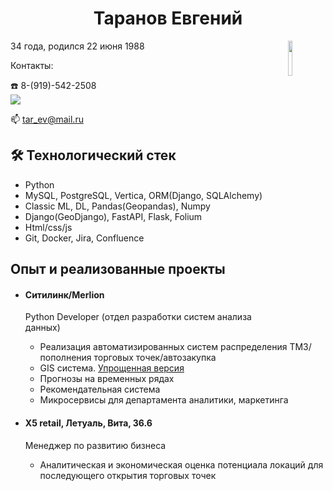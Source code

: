 <h1 align="center">Таранов Евгений</h1>

<div>
<p><img src="https://user-images.githubusercontent.com/64016012/205696423-bf81ff43-f459-451a-8144-8cd39f770414.jpg" align="right" style="width:12%;height:12%" />
34 года, родился  22 июня 1988 
 
 
Контакты:  


:telephone: 8-(919)-542-2508  
   <a href="https://t.me/evgen_ich_2022">
       <img src="https://img.shields.io/badge/Telegram-2CA5E0?style=for-the-badge&logo=telegram&logoColor=white"/>
   </a>  
   
   
:mailbox: tar_ev@mail.ru  
</div>
</p>

</h5>

## 🛠 Технологический стек

*   Python
*   MySQL, PostgreSQL, Vertica, ORM(Django, SQLAlchemy)
*   Classic ML, DL, Pandas(Geopandas), Numpy
*   Django(GeoDjango), FastAPI, Flask, Folium
*   Html/css/js
*   Git, Docker, Jira, Confluence


## Опыт и реализованные проекты  
*   #### Ситилинк/Merlion
    Python Developer (отдел разработки систем анализа данных)
    * Реализация автоматизированных систем распределения ТМЗ/пополнения торговых точек/автозакупка
    * GIS система. [Упрощенная версия](https://github.com/TaranovEV/householder_gis)
    * Прогнозы на временных рядах
    * Рекомендательная система
    * Микросервисы для департамента аналитики, маркетинга
    
*   #### X5 retail, Летуаль, Вита, 36.6
    Менеджер по развитию бизнеса
    * Аналитическая и экономическая оценка потенциала локаций для последующего открытия торговых точек
